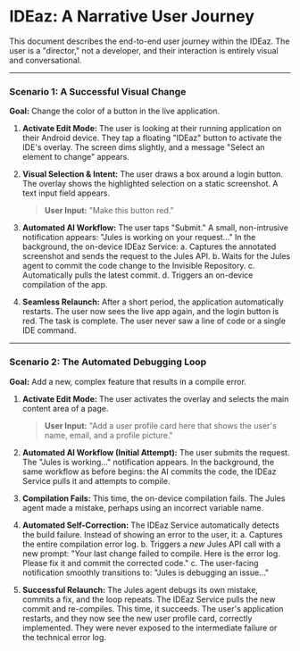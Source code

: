 # IDEaz: A Narrative User Journey

This document describes the end-to-end user journey within the IDEaz. The user is a "director," not a developer, and their interaction is entirely visual and conversational.

---

### **Scenario 1: A Successful Visual Change**

**Goal:** Change the color of a button in the live application.

1.  **Activate Edit Mode:** The user is looking at their running application on their Android device. They tap a floating "IDEaz" button to activate the IDE's overlay. The screen dims slightly, and a message "Select an element to change" appears.

2.  **Visual Selection & Intent:** The user draws a box around a login button. The overlay shows the highlighted selection on a static screenshot. A text input field appears.
    > **User Input:** "Make this button red."

3.  **Automated AI Workflow:** The user taps "Submit." A small, non-intrusive notification appears: "Jules is working on your request..." In the background, the on-device IDEaz Service:
    a.  Captures the annotated screenshot and sends the request to the Jules API.
    b.  Waits for the Jules agent to commit the code change to the Invisible Repository.
    c.  Automatically pulls the latest commit.
    d.  Triggers an on-device compilation of the app.

4.  **Seamless Relaunch:** After a short period, the application automatically restarts. The user now sees the live app again, and the login button is red. The task is complete. The user never saw a line of code or a single IDE command.

---

### **Scenario 2: The Automated Debugging Loop**

**Goal:** Add a new, complex feature that results in a compile error.

1.  **Activate Edit Mode:** The user activates the overlay and selects the main content area of a page.
    > **User Input:** "Add a user profile card here that shows the user's name, email, and a profile picture."

2.  **Automated AI Workflow (Initial Attempt):** The user submits the request. The "Jules is working..." notification appears. In the background, the same workflow as before begins: the AI commits the code, the IDEaz Service pulls it and attempts to compile.

3.  **Compilation Fails:** This time, the on-device compilation fails. The Jules agent made a mistake, perhaps using an incorrect variable name.

4.  **Automated Self-Correction:** The IDEaz Service automatically detects the build failure. Instead of showing an error to the user, it:
    a.  Captures the entire compilation error log.
    b.  Triggers a *new* Jules API call with a new prompt: "Your last change failed to compile. Here is the error log. Please fix it and commit the corrected code."
    c.  The user-facing notification smoothly transitions to: "Jules is debugging an issue..."

5.  **Successful Relaunch:** The Jules agent debugs its own mistake, commits a fix, and the loop repeats. The IDEaz Service pulls the new commit and re-compiles. This time, it succeeds.
    The user's application restarts, and they now see the new user profile card, correctly implemented. They were never exposed to the intermediate failure or the technical error log.
